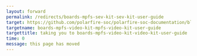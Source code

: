 ```yaml
---
layout: forward
permalink: /redirects/boards-mpfs-sev-kit-sev-kit-user-guide
target: https://github.com/polarfire-soc/polarfire-soc-documentation/blob/master/reference-designs-fpga-and-development-kits/mpfs-video-kit-user-guide.md
targetname: boards-mpfs-video-kit-mpfs-video-kit-user-guide
targettitle: taking you to boards-mpfs-video-kit-video-kit-user-guide
time: 0
message: this page has moved
---
```

